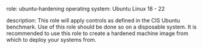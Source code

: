 role: ubuntu-hardening
operating system: Ubuntu Linux 18 - 22

description:
This role will apply controls as defined in the CIS Ubuntu benchmark.
Use of this role should be done so on a disposable system.
It is recommended to use this role to create a hardened machine image from which to deploy your systems from. 

